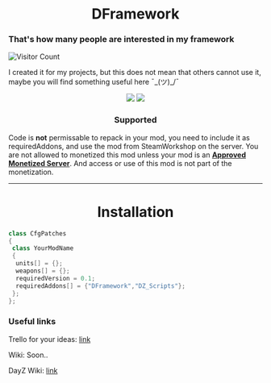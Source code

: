 <h1 align="center">DFramework</h1>

<p align="center">
<h3>That's how many people are interested in my framework</h3>

![Visitor Count](https://profile-counter.glitch.me/DFramework/count.svg)
</p>

I created it for my projects, but this does not mean that others cannot use it, maybe you will find something useful here ¯\_(ツ)_/¯

<p align="center">
<img src="https://img.shields.io/badge/made%20by-Demands-blue.svg" >
<img src="https://badges.frapsoft.com/os/v1/open-source.svg?v=103" >
</p>

<h3 align="center">Supported</h3>
<p align="center">
</p>

Code is **not** permissable to repack in your mod, you need to include it as requiredAddons, and use the mod from SteamWorkshop on the server. You are not allowed to monetized this mod unless your mod is an **[Approved Monetized Server](https://www.bohemia.net)**. And access or use of this mod is not part of the monetization.

---

<h1 align="center">Installation</h1>

```cpp
class CfgPatches
{
 class YourModName
 {
  units[] = {};
  weapons[] = {};
  requiredVersion = 0.1;
  requiredAddons[] = {"DFramework","DZ_Scripts"};
 };
};
```

<h3>Useful links</h3>

Trello for your ideas: [link](https://trello.com/invite/b/h7fkmeC4/4e35d36ecc7b9a1931d7894d740ca8df/dframework-ideas)

Wiki: Soon..

DayZ Wiki: [link](https://community.bistudio.com/wiki/Main_Page)


